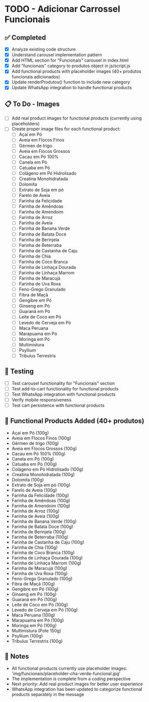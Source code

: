 # TODO - Adicionar Carrossel Funcionais

## ✅ Completed
- [x] Analyze existing code structure
- [x] Understand carousel implementation pattern
- [x] Add HTML section for "Funcionais" carousel in index.html
- [x] Add "funcionais" category to produtos object in js/script.js
- [x] Add functional products with placeholder images (40+ produtos funcionais adicionados)
- [x] Update renderProdutos() function to include new category
- [x] Update WhatsApp integration to handle functional products

## 📋 To Do - Images
- [ ] Add real product images for functional products (currently using placeholders)
- [ ] Create proper image files for each functional product:
  - [ ] Açaí em Pó
  - [ ] Aveia em Flocos Finos
  - [ ] Gérmen de trigo
  - [ ] Aveia em Flocos Grossos
  - [ ] Cacau em Pó 100%
  - [ ] Canela em Pó
  - [ ] Catuaba em Pó
  - [ ] Colágeno em Pó Hidrolisado
  - [ ] Creatina Monohidratada
  - [ ] Dolomita
  - [ ] Extrato de Soja em pó
  - [ ] Farelo de Aveia
  - [ ] Farinha da Felicidade
  - [ ] Farinha de Amêndoas
  - [ ] Farinha de Amendoim
  - [ ] Farinha de Arroz
  - [ ] Farinha de Aveia
  - [ ] Farinha de Banana Verde
  - [ ] Farinha de Batata Doce
  - [ ] Farinha de Berinjela
  - [ ] Farinha de Beterraba
  - [ ] Farinha de Castanha de Caju
  - [ ] Farinha de Chia
  - [ ] Farinha de Coco Branca
  - [ ] Farinha de Linhaça Dourada
  - [ ] Farinha de Linhaça Marrom
  - [ ] Farinha de Maracujá
  - [ ] Farinha de Uva Roxa
  - [ ] Feno-Grego Granulado
  - [ ] Fibra de Maçã
  - [ ] Gengibre em Pó
  - [ ] Ginseng em Pó
  - [ ] Guaraná em Pó
  - [ ] Leite de Coco em Pó
  - [ ] Levedo de Cerveja em Pó
  - [ ] Maca Peruana
  - [ ] Marapuama em Pó
  - [ ] Moringa em Pó
  - [ ] Multimistura
  - [ ] Psyllium
  - [ ] Tribulus Terrestris

## 🧪 Testing
- [ ] Test carousel functionality for "Funcionais" section
- [ ] Test add-to-cart functionality for functional products
- [ ] Test WhatsApp integration with functional products
- [ ] Verify mobile responsiveness
- [ ] Test cart persistence with functional products

## 🎯 Functional Products Added (40+ produtos)
- Açaí em Pó (100g)
- Aveia em Flocos Finos (100g)
- Gérmen de trigo (100g)
- Aveia em Flocos Grossos (100g)
- Cacau em Pó 100% (100g)
- Canela em Pó (100g)
- Catuaba em Pó (100g)
- Colágeno em Pó Hidrolisado (100g)
- Creatina Monohidratada (100g)
- Dolomita (100g)
- Extrato de Soja em pó (100g)
- Farelo de Aveia (100g)
- Farinha da Felicidade (100g)
- Farinha de Amêndoas (100g)
- Farinha de Amendoim (100g)
- Farinha de Arroz (100g)
- Farinha de Aveia (100g)
- Farinha de Banana Verde (100g)
- Farinha de Batata Doce (100g)
- Farinha de Berinjela (100g)
- Farinha de Beterraba (100g)
- Farinha de Castanha de Caju (100g)
- Farinha de Chia (100g)
- Farinha de Coco Branca (100g)
- Farinha de Linhaça Dourada (100g)
- Farinha de Linhaça Marrom (100g)
- Farinha de Maracujá (100g)
- Farinha de Uva Roxa (100g)
- Feno-Grego Granulado (100g)
- Fibra de Maçã (100g)
- Gengibre em Pó (100g)
- Ginseng em Pó (100g)
- Guaraná em Pó (100g)
- Leite de Coco em Pó (100g)
- Levedo de Cerveja em Pó (100g)
- Maca Peruana (100g)
- Marapuama em Pó (100g)
- Moringa em Pó (100g)
- Multimistura (Pote 150g)
- Psyllium (100g)
- Tribulus Terrestris (100g)

## 📝 Notes
- All functional products currently use placeholder images: 'img/funcionais/placeholder-cha-verde-funcional.jpg'
- The implementation is complete from a coding perspective
- Next priority: Add real product images for better user experience
- WhatsApp integration has been updated to categorize functional products separately in the message
